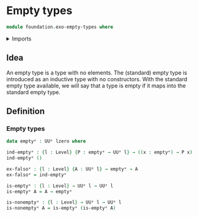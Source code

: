 # Empty types

```agda
module foundation.exo-empty-types where
```

<details><summary>Imports</summary>

```agda
open import foundation.exo-universes
```

</details>

## Idea

An empty type is a type with no elements. The (standard) empty type is
introduced as an inductive type with no constructors. With the standard empty
type available, we will say that a type is empty if it maps into the standard
empty type.

## Definition

### Empty types

```agda
data emptyᵉ : UUᵉ lzero where

ind-emptyᵉ : {l : Level} {P : emptyᵉ → UUᵉ l} → ((x : emptyᵉ) → P x)
ind-emptyᵉ ()

ex-falsoᵉ : {l : Level} {A : UUᵉ l} → emptyᵉ → A
ex-falsoᵉ = ind-emptyᵉ

is-emptyᵉ : {l : Level} → UUᵉ l → UUᵉ l
is-emptyᵉ A = A → emptyᵉ

is-nonemptyᵉ : {l : Level} → UUᵉ l → UUᵉ l
is-nonemptyᵉ A = is-emptyᵉ (is-emptyᵉ A)
```
